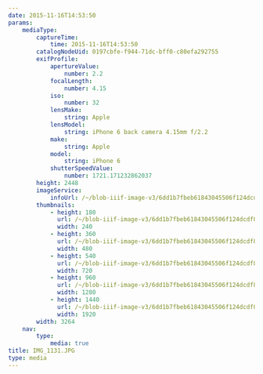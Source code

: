 ```yaml
---
date: 2015-11-16T14:53:50
params:
    mediaType:
        captureTime:
            time: 2015-11-16T14:53:50
        catalogNodeUid: 0197cbfe-f944-71dc-bff0-c80efa292755
        exifProfile:
            apertureValue:
                number: 2.2
            focalLength:
                number: 4.15
            iso:
                number: 32
            lensMake:
                string: Apple
            lensModel:
                string: iPhone 6 back camera 4.15mm f/2.2
            make:
                string: Apple
            model:
                string: iPhone 6
            shutterSpeedValue:
                number: 1721.171232862037
        height: 2448
        imageService:
            infoUrl: /~/blob-iiif-image-v3/6dd1b7fbeb61843045506f124dcdf8630725d4d14cf82fab1748a55e67993a5f/info.json
        thumbnails:
            - height: 180
              url: /~/blob-iiif-image-v3/6dd1b7fbeb61843045506f124dcdf8630725d4d14cf82fab1748a55e67993a5f/full/240%2C180/0/default.jpg
              width: 240
            - height: 360
              url: /~/blob-iiif-image-v3/6dd1b7fbeb61843045506f124dcdf8630725d4d14cf82fab1748a55e67993a5f/full/480%2C360/0/default.jpg
              width: 480
            - height: 540
              url: /~/blob-iiif-image-v3/6dd1b7fbeb61843045506f124dcdf8630725d4d14cf82fab1748a55e67993a5f/full/720%2C540/0/default.jpg
              width: 720
            - height: 960
              url: /~/blob-iiif-image-v3/6dd1b7fbeb61843045506f124dcdf8630725d4d14cf82fab1748a55e67993a5f/full/1280%2C960/0/default.jpg
              width: 1280
            - height: 1440
              url: /~/blob-iiif-image-v3/6dd1b7fbeb61843045506f124dcdf8630725d4d14cf82fab1748a55e67993a5f/full/1920%2C1440/0/default.jpg
              width: 1920
        width: 3264
    nav:
        type:
            media: true
title: IMG_1131.JPG
type: media
---
```

